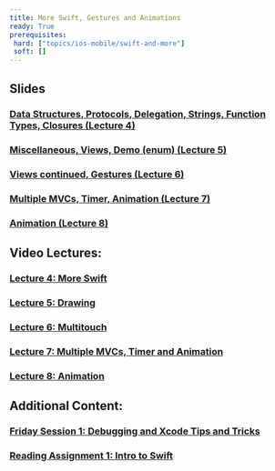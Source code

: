 ```yaml
---
title: More Swift, Gestures and Animations
ready: True
prerequisites:
 hard: ["topics/ios-mobile/swift-and-more"]
 soft: []
---
```


## Slides

### [Data Structures, Protocols, Delegation, Strings, Function Types, Closures (Lecture 4)](Lecture%204%20Slides.pdf)

### [Miscellaneous, Views, Demo (enum) (Lecture 5)](Lecture%205%20Slides.pdf)

### [Views continued, Gestures (Lecture 6)](Lecture%206%20Slides.pdf)

### [Multiple MVCs, Timer, Animation (Lecture 7)](Lecture%207%20Slides.pdf)

### [Animation (Lecture 8)](Lecture%208%20Slides.pdf)

## Video Lectures:

### [Lecture 4: More Swift](https://www.youtube.com/watch?v=FU2V0YRQIOw&list=PLPA-ayBrweUzGFmkT_W65z64MoGnKRZMq&index=5)

### [Lecture 5: Drawing](https://www.youtube.com/watch?v=h2hm2AtanRU&list=PLPA-ayBrweUzGFmkT_W65z64MoGnKRZMq&index=6)

### [Lecture 6: Multitouch](https://www.youtube.com/watch?v=_a0X5J3M2I8&list=PLPA-ayBrweUzGFmkT_W65z64MoGnKRZMq&index=7)

### [Lecture 7: Multiple MVCs, Timer and Animation](https://www.youtube.com/watch?v=5B5IRK9wYjI&list=PLPA-ayBrweUzGFmkT_W65z64MoGnKRZMq&index=8)

### [Lecture 8: Animation](https://www.youtube.com/watch?v=84ZhYhAwYqo&list=PLPA-ayBrweUzGFmkT_W65z64MoGnKRZMq&index=9)

## Additional Content:

### [Friday Session 1: Debugging and Xcode Tips and Tricks](https://www.youtube.com/watch?v=-UtIg4Lt7T8&list=PLPA-ayBrweUzGFmkT_W65z64MoGnKRZMq&index=3)

### [Reading Assignment 1: Intro to Swift](Reading%201_%20Intro%20to%20Swift.pdf)
